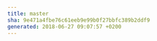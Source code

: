 ```yaml
---
title: master
sha: 9e471a4fbe76c61eeb9e99b0f27bbfc389b2ddf9
generated: 2018-06-27 09:07:57 +0200
---
```

